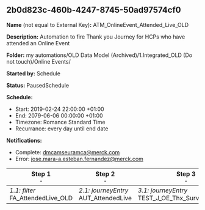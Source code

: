 ## 2b0d823c-460b-4247-8745-50ad97574cf0

**Name** (not equal to External Key)**:** ATM_OnlineEvent_Attended_Live_OLD

**Description:** Automation to fire Thank you Journey for HCPs who have attended an Online Event

**Folder:** my automations/OLD Data Model (Archived)/1.Integrated_OLD (Do not touch)/Online Events/

**Started by:** Schedule

**Status:** PausedSchedule

**Schedule:**

* Start: 2019-02-24 22:00:00 +01:00
* End: 2079-06-06 00:00:00 +01:00
* Timezone: Romance Standard Time
* Recurrance: every day until end date

**Notifications:**

* Complete: dmcamseuramca@merck.com
* Error: jose.mara-a.esteban.fernandez@merck.com

| Step 1<br>_<small>-</small>_ | Step 2<br>_<small>-</small>_ | Step 3<br>_<small>-</small>_ |
| --- | --- | --- |
| _1.1: filter_<br>FA_AttendedLive_OLD | _2.1: journeyEntry_<br>AUT_AttendedLive | _3.1: journeyEntry_<br>TEST_J_OE_Thx_Survey_CCP_dev |
